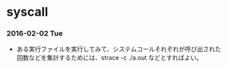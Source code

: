# syscall

### 2016-02-02 Tue

* ある実行ファイルを実行してみて、システムコールそれぞれが呼び出された回数などを集計するためには、strace -c ./a.out などとすればよい。
